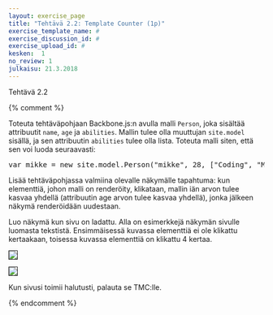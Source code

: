 ```yaml
---
layout: exercise_page
title: "Tehtävä 2.2: Template Counter (1p)"
exercise_template_name: #
exercise_discussion_id: #
exercise_upload_id: #
kesken:  1
no_review: 1
julkaisu: 21.3.2018
---
```


Tehtävä 2.2

{% comment %}

Toteuta tehtäväpohjaan Backbone.js:n avulla malli `Person`, joka sisältää attribuutit `name`, `age` ja `abilities`. Mallin tulee olla muuttujan `site.model` sisällä, ja sen attribuutin `abilities` tulee olla lista. Toteuta malli siten, että sen voi luoda seuraavasti:

<pre class="sh_javascript_dom">
var mikke = new site.model.Person("mikke", 28, ["Coding", "Music", "Reproduction"]);
</pre>

Lisää tehtäväpohjassa valmiina olevalle näkymälle tapahtuma: kun elementtiä, johon malli on renderöity, klikataan, mallin iän arvon tulee kasvaa yhdellä (attribuutin age arvon tulee kasvaa yhdellä), jonka jälkeen näkymä renderöidään uudestaan.

Luo näkymä kun sivu on ladattu. Alla on esimerkkejä näkymän sivulle luomasta tekstistä. Ensimmäisessä kuvassa elementtiä ei ole klikattu kertaakaan, toisessa kuvassa elementtiä on klikattu 4 kertaa.


<p><img src="img/w4e04-hellomodel-0.png" border="1"/></p>
<p><img src="img/w4e04-hellomodel-2.png" border="1"/></p>

<p>Kun sivusi toimii halutusti, palauta se TMC:lle.</p>

{% endcomment %}

